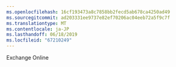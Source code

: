 ```yaml
---
ms.openlocfilehash: 16cf193473a8c7858bb2fecd5ab678ca4250ad49
ms.sourcegitcommit: ad203331ee9737e82ef70206ac04eeb72a5f9c7f
ms.translationtype: MT
ms.contentlocale: ja-JP
ms.lasthandoff: 06/18/2019
ms.locfileid: "67210249"
---
```

Exchange Online